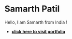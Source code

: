 # Samarth Patil

Hello, I am Samarth from India !
[](
)
<ul class="downloads">
          <li><a href="https://sites.google.com/view/samarthpatil"> <strong> click here to visit portfolio </strong></a></li>
